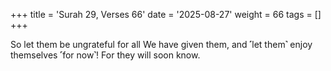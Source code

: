 +++
title = 'Surah 29, Verses 66'
date = '2025-08-27'
weight = 66
tags = []
+++

So let them be ungrateful for all We have given them, and ˹let them˺ enjoy themselves ˹for now˺! For they will soon know.